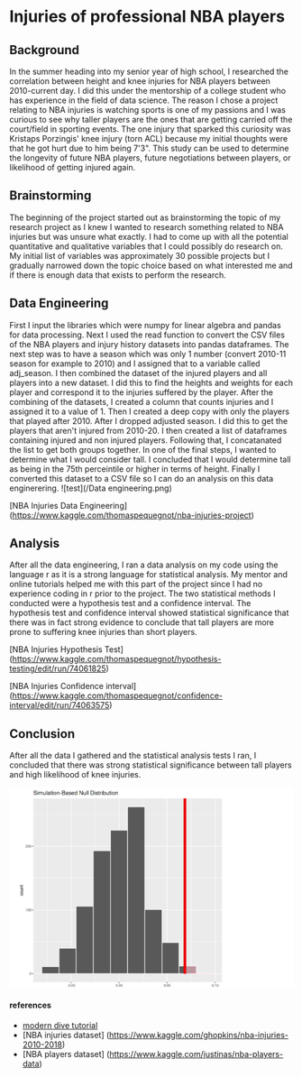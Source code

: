 # Injuries of professional NBA players
## Background
In the summer heading into my senior year of high school, I researched the correlation between height and knee injuries for NBA players between 2010-current day. I did this under the mentorship of a college student who has experience in the field of data science. The reason I chose a project relating to NBA injuries is watching sports is one of my passions and I was curious to see why taller players are the ones that are getting carried off the court/field in sporting events. The one injury that sparked this curiosity was Kristaps Porzingis' knee injury (torn ACL) because my initial thoughts were that he got hurt due to him being 7'3". This study can be used to determine the longevity of future NBA players, future negotiations between players, or likelihood of getting injured again. 
## Brainstorming
The beginning of the project started out as brainstorming the topic of my research project as I knew I wanted to research something related to NBA injuries but was unsure what exactly. I had to come up with all the potential quantitative and qualitative variables that I could possibly do research on. My initial list of variables was approximately 30 possible projects but I gradually narrowed down the topic choice based on what interested me and if there is enough data that exists to perform the research. 
## Data Engineering
First I input the libraries which were numpy for linear algebra and pandas for data processing. Next I used the read function to convert the CSV files of the NBA players and injury history datasets into pandas dataframes. The next step was to have a season which was only 1 number (convert 2010-11 season for example to 2010) and I assigned that to a variable called adj_season. I then combined the dataset of the injured players and all players into a new dataset. I did this to find the heights and weights for each player and correspond it to the injuries suffered by the player. After the combining of the datasets, I created a column that counts injuries and I assigned it to a value of 1. Then I created a deep copy with only the players that played after 2010. After I dropped adjusted season. I did this to get the players that aren't injured from 2010-20. I then created a list of dataframes containing injured and non injured players. Following that, I concatanated the list to get both groups together. In one of the final steps, I wanted to determine what I would consider tall. I concluded that I would determine tall as being in the 75th perceintile or higher in terms of height. Finally I converted this dataset to a CSV file so I can do an analysis on this data enginerering.
![test](/Data engineering.png)

[NBA Injuries Data Engineering] (https://www.kaggle.com/thomaspequegnot/nba-injuries-project)
## Analysis
After all the data engineering, I ran a data analysis on my code using the language r as it is a strong language for statistical analysis. My mentor and online tutorials helped me with this part of the project since I had no experience coding in r prior to the project. The two statistical methods I conducted were a hypothesis test and a confidence interval. The hypothesis test and confidence interval showed statistical significance that there was in fact strong evidence to conclude that tall players are more prone to suffering knee injuries than short players.

[NBA Injuries Hypothesis Test] (https://www.kaggle.com/thomaspequegnot/hypothesis-testing/edit/run/74061825)

[NBA Injuries Confidence interval] (https://www.kaggle.com/thomaspequegnot/confidence-interval/edit/run/74063575)
## Conclusion
After all the data I gathered and the statistical analysis tests I ran, I concluded that there was strong statistical significance between tall players and high likelihood of knee injuries.

![test](/P-value_hypothesis_testing_graph.png)


#### references
- [modern dive tutorial](https://moderndive.com/)
- [NBA injuries dataset] (https://www.kaggle.com/ghopkins/nba-injuries-2010-2018)
- [NBA players dataset] (https://www.kaggle.com/justinas/nba-players-data)
